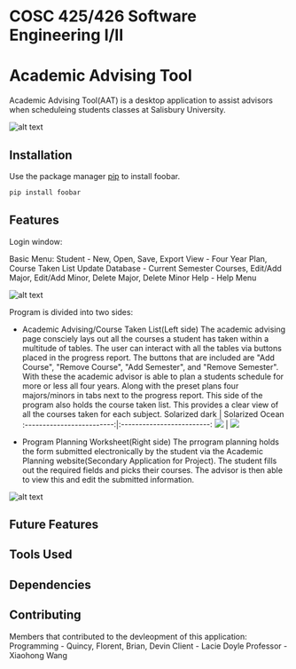 # COSC 425/426 Software Engineering I/II
# Academic Advising Tool

Academic Advising Tool(AAT) is a desktop application to assist advisors when scheduleing students classes at Salisbury University. 

![alt text](https://github.com/quincden/cosc425AAT/blob/main/Screenshots/WholeProgram.PNG?raw=true)

## Installation

Use the package manager [pip](https://pip.pypa.io/en/stable/) to install foobar.

```bash
pip install foobar
```

## Features
  Login window:

  Basic Menu:
    Student - New, Open, Save, Export
    View - Four Year Plan, Course Taken List
    Update Database - Current Semester Courses, Edit/Add Major, Edit/Add Minor, Delete Major, Delete Minor
    Help - Help Menu
    
   ![alt text](https://github.com/quincden/cosc425AAT/blob/main/Screenshots/Menu.PNG?raw=true)
    
  Program is divided into two sides:
    
   - Academic Advising/Course Taken List(Left side)
        The academic advising page consciely lays out all the courses a student has taken within a multitude of tables. The user can interact with all the tables via         buttons placed in the progress report. The buttons that are included are "Add Course", "Remove Course", "Add Semester", and "Remove Semester". With these the         academic advisor is able to plan a students schedule for more or less all four years. Along with the preset plans four majors/minors in tabs next to the               progress report. This side of the program also holds the course taken list. This provides a clear view of all the courses taken for each subject. 
   Solarized dark             |  Solarized Ocean
:-------------------------:|:-------------------------:
![](https://github.com/quincden/cosc425AAT/blob/main/Screenshots/AcademicAdvising.PNG)  |  ![](https://github.com/quincden/cosc425AAT/blob/main/Screenshots/CoursetakenList.PNG)
    
   - Program Planning Worksheet(Right side)
        The prrogram planning holds the form submitted electronically by the student via the Academic Planning website(Secondary Application for Project). The student         fills out the required fields and picks their courses. The advisor is then able to view this and edit the submitted information.  
        
   ![alt text](https://github.com/quincden/cosc425AAT/blob/main/Screenshots/ProgramPlanningWorksheet.PNG?raw=true)
        
## Future Features

## Tools Used

## Dependencies

## Contributing
Members that contributed to the devleopment of this application: 
  Programming - Quincy, Florent, Brian, Devin
  Client - Lacie Doyle
  Professor - Xiaohong Wang
